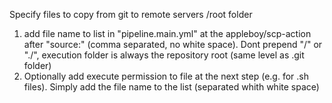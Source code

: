 Specify files to copy from git to remote servers /root folder

1. add file name to list in "pipeline.main.yml" at the appleboy/scp-action after "source:" (comma separated, no white space).
   Dont prepend "/" or "./", execution folder is always the repository root (same level as .git folder)
2. Optionally add execute permission to file at the next step (e.g. for .sh files). Simply add the file name to the list (separated whith white space)